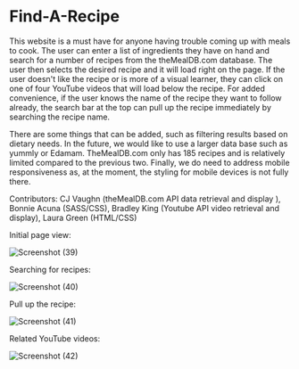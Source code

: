 # Find-A-Recipe


This website is a must have for anyone having trouble coming up with meals to cook. The user can enter a list of ingredients they have on hand and search for a number of recipes from the theMealDB.com database. The user then selects the desired recipe and it will load right on the page. If the user doesn't like the recipe or is more of a visual learner, they can click on one of four YouTube videos that will load below the recipe. For added convenience, if the user knows the name of the recipe they want to follow already, the search bar at the top can pull up the recipe immediately by searching the recipe name. 

There are some things that can be added, such as filtering results based on dietary needs. In the future, we would like to use a larger data base such as yummly or Edamam. TheMealDB.com only has 185 recipes and is relatively limited compared to the previous two. Finally, we do need to address mobile responsiveness as, at the moment, the styling for mobile devices is not fully there.


Contributors: CJ Vaughn (theMealDB.com API data retrieval and display ), Bonnie Acuna (SASS/CSS), Bradley King (Youtube API video retrieval and display), Laura Green (HTML/CSS)


Initial page view: 

![Screenshot (39)](https://user-images.githubusercontent.com/41662298/55849192-976cd680-5b04-11e9-9f02-5ecb0a2f1157.png)


Searching for recipes:

![Screenshot (40)](https://user-images.githubusercontent.com/41662298/55849197-9b005d80-5b04-11e9-9910-0717136edbdd.png)


Pull up the recipe:

![Screenshot (41)](https://user-images.githubusercontent.com/41662298/55849201-9d62b780-5b04-11e9-91dd-4b05165d5019.png)


Related YouTube videos:

![Screenshot (42)](https://user-images.githubusercontent.com/41662298/55849203-a489c580-5b04-11e9-8950-12ed72193bb8.png)
